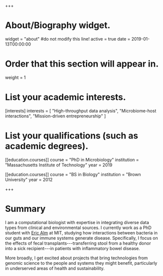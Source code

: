 +++
# About/Biography widget.
widget = "about" #do not modify this line!
active = true
date = 2019-01-13T00:00:00

# Order that this section will appear in.
weight = 1

# List your academic interests.
[interests]
  interests = [
    "High-throughput data analysis",
    "Microbiome-host interactions",
    "Mission-driven entrepreneurship"
  ]

# List your qualifications (such as academic degrees).
[[education.courses]]
  course = "PhD in Microbiology"
  institution = "Massachusetts Institute of Technology"
  year = 2019

[[education.courses]]
  course = "BS in Biology"
  institution = "Brown University"
  year = 2012
 
+++

# Summary

I am a computational biologist with expertise in integrating diverse data types from clinical and environmental sources. I currently work as a PhD student with [Eric Alm](http://almlab.mit.edu) at MIT, studying how interactions between bacteria in our guts and our immune systems generate disease. Specifically, I focus on the effects of fecal transplants---transferring stool from a healthy donor into a sick recipient---in patients with inflammatory bowel disease.

More broadly, I get excited about projects that bring technologies from genomic science to the people and systems they might benefit, particularly in underserved areas of health and sustainability. 